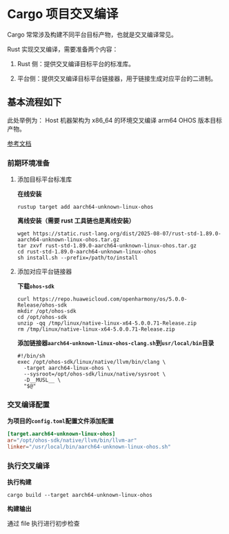 # Cargo 项目交叉编译

Cargo 常常涉及构建不同平台目标产物，也就是交叉编译常见。

Rust 实现交叉编译，需要准备两个内容：

1. Rust 侧：提供交叉编译目标平台的标准库。

2. 平台侧：提供交叉编译目标平台链接器，用于链接生成对应平台的二进制。

## 基本流程如下

此处举例为：
Host 机器架构为 x86_64 的环境交叉编译 arm64 OHOS 版本目标产物。

[参考文档](https://doc.rust-lang.org/rustc/platform-support/openharmony.html)

### 前期环境准备

1. 添加目标平台标准库

    **在线安装**

    ```shell
    rustup target add aarch64-unknown-linux-ohos
    ```

    **离线安装（需要 rust 工具链也是离线安装）**

    ```shell
    wget https://static.rust-lang.org/dist/2025-08-07/rust-std-1.89.0-aarch64-unknown-linux-ohos.tar.gz
    tar zxvf rust-std-1.89.0-aarch64-unknown-linux-ohos.tar.gz
    cd rust-std-1.89.0-aarch64-unknown-linux-ohos
    sh install.sh --prefix=/path/to/install
    ```

2. 添加对应平台链接器

    **下载`ohos-sdk`**

    ```shell
    curl https://repo.huaweicloud.com/openharmony/os/5.0.0-Release/ohos-sdk
    mkdir /opt/ohos-sdk
    cd /opt/ohos-sdk
    unzip -qq /tmp/linux/native-linux-x64-5.0.0.71-Release.zip
    rm /tmp/linux/native-linux-x64-5.0.0.71-Release.zip
    ```

    **添加链接器`aarch64-unknown-linux-ohos-clang.sh`到`usr/local/bin`目录**

    ```shell
    #!/bin/sh
    exec /opt/ohos-sdk/linux/native/llvm/bin/clang \
      -target aarch64-linux-ohos \
      --sysroot=/opt/ohos-sdk/linux/native/sysroot \
      -D__MUSL__ \
      "$@"
    ```

### 交叉编译配置

**为项目的`config.toml`配置文件添加配置**

```toml
[target.aarch64-unknown-linux-ohos]
ar="/opt/ohos-sdk/native/llvm/bin/llvm-ar"
linker="/usr/local/bin/aarch64-unknown-linux-ohos.sh"
```

### 执行交叉编译

**执行构建**

```
cargo build --target aarch64-unknown-linux-ohos
```

**构建输出**

通过 file 执行进行初步检查
